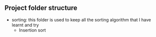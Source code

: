 ## Project folder structure


- sorting: this folder is used to keep all the sorting algorithm that I have learnt and try
    + Insertion sort
    
